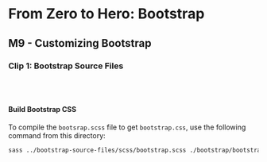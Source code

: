 # From Zero to Hero: Bootstrap 
## M9 - Customizing Bootstrap
### Clip 1: Bootstrap Source Files

<br><br>
#### Build Bootstrap CSS

To compile the `bootsrap.scss` file to get `bootstrap.css`, use the following command from this directory:

```bash
sass ../bootstrap-source-files/scss/bootstrap.scss ./bootstrap/bootstrap.css
